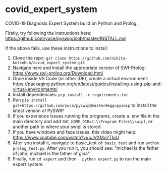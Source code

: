 # covid_expert_system
COVID-19 Diagnosis Expert System build on Python and Prolog.

Firstly, try following the instructions here: https://github.com/yuce/pyswip/blob/master/INSTALL.md 

If the above fails, use these instructions to install:
1. Clone the repo: `git clone https://github.com/nikita-kotsehub/covid_expert_system.git`
2. Navigate here and install the appropriate version of SWI-Prolog: https://www.swi-prolog.org/Download.html 
3. Once inside VS Code (or other IDE), create a virtual environment: https://packaging.python.org/en/latest/guides/installing-using-pip-and-virtual-environments/ 
4. Install dependencies: `pip install -r requirements.txt`
5. Run `pip install git+https://github.com/yuce/pyswip@master#egg=pyswip` to install the latest version of PySWIP
6. If you experience issues running the programs, create a .env file in the main directory and add `SWI_HOME_DIR=C:\\Program Files\\swipl`, or another path to where your swipl is stored.
7. If you have windows and face issues, this video might help: https://www.youtube.com/watch?v=oJVXMv2TIoU 
8. After you install it, navigate to basic_test `cd basic_test` and run `python prolog_test.py`. After you run it, you should see: "michael is the father of john; michael is the father of gina"
9. Finally, run `cd expert` and then `  python expert.py` to run the main expert system.
